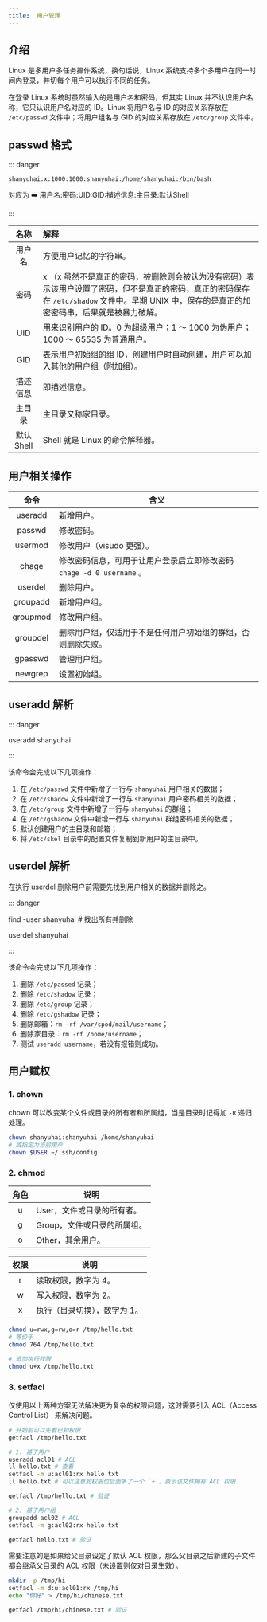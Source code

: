 ```yaml
---
title:  用户管理
---
```


## 介绍

Linux 是多用户多任务操作系统，换句话说，Linux 系统支持多个多用户在同一时间内登录，并切每个用户可以执行不同的任务。

在登录 Linux 系统时虽然输入的是用户名和密码，但其实 Linux 并不认识用户名称，它只认识用户名对应的 ID。Linux 将用户名与 ID 的对应关系存放在 `/etc/passwd` 文件中；将用户组名与 GID 的对应关系存放在 `/etc/group` 文件中。



## passwd 格式

::: danger

`shanyuhai:x:1000:1000:shanyuhai:/home/shanyuhai:/bin/bash`

对应为 :arrow_right: 用户名:密码:UID:GID:描述信息:主目录:默认Shell

:::

|    名称    | 解释                                                         |
| :--------: | :----------------------------------------------------------- |
|   用户名   | 方便用户记忆的字符串。                                       |
|    密码    | x （x 虽然不是真正的密码，被删除则会被认为没有密码）表示该用户设置了密码，但不是真正的密码，真正的密码保存在 `/etc/shadow` 文件中。早期 UNIX 中，保存的是真正的加密密码串，后果就是被暴力破解。 |
|    UID     | 用来识别用户的 ID。0 为超级用户；1 ～ 1000 为伪用户；1000 ～ 65535 为普通用户。 |
|    GID     | 表示用户初始组的组 ID，创建用户时自动创建，用户可以加入其他的用户组（附加组）。 |
|  描述信息  | 即描述信息。                                                 |
|   主目录   | 主目录又称家目录。                                           |
| 默认 Shell | Shell 就是 Linux 的命令解释器。                              |



## 用户相关操作

|   命令   | 含义                                                         |
| :------: | ------------------------------------------------------------ |
| useradd  | 新增用户。                                                   |
|  passwd  | 修改密码。                                                   |
| usermod  | 修改用户（visudo 更强）。                                    |
|  chage   | 修改密码信息，可用于让用户登录后立即修改密码 `chage -d 0 username` 。 |
| userdel  | 删除用户。                                                   |
| groupadd | 新增用户组。                                                 |
| groupmod | 修改用户组。                                                 |
| groupdel | 删除用户组，仅适用于不是任何用户初始组的群组，否则删除失败。 |
| gpasswd  | 管理用户组。                                                 |
| newgrep  | 设置初始组。                                                 |



## useradd 解析

::: danger

useradd shanyuhai

:::

该命令会完成以下几项操作：

1. 在 `/etc/passwd` 文件中新增了一行与 `shanyuhai` 用户相关的数据；
2. 在 `/etc/shadow` 文件中新增了一行与 `shanyuhai` 用户密码相关的数据；
3. 在 `/etc/group` 文件中新增了一行与 `shanyuhai` 的群组；
4. 在 `/etc/gshadow` 文件中新增一行与 `shanyuhai` 群组密码相关的数据； 
5. 默认创建用户的主目录和邮箱；
6. 将 `/etc/skel` 目录中的配置文件复制到新用户的主目录中。



## userdel 解析

在执行 userdel 删除用户前需要先找到用户相关的数据并删除之。

::: danger

find -user shanyuhai # 找出所有并删除

userdel shanyuhai

:::

该命令会完成以下几项操作：

1. 删除 `/etc/passed` 记录；
2. 删除 `/etc/shadow` 记录；
3. 删除 `/etc/group` 记录；
4. 删除 `/etc/gshadow` 记录；
5. 删除邮箱：`rm -rf /var/spod/mail/username`；
6. 删除家目录：`rm -rf /home/username`；
7. 测试 `useradd username`，若没有报错则成功。



## 用户赋权

### 1. chown

chown 可以改变某个文件或目录的所有者和所属组，当是目录时记得加 `-R` 递归处理。

```bash
chown shanyuhai:shanyuhai /home/shanyuhai
# 或指定为当前用户
chown $USER ~/.ssh/config
```

### 2. chmod

| 角色 | 说明                        |
| :--: | --------------------------- |
|  u   | User，文件或目录的所有者。  |
|  g   | Group，文件或目录的所属组。 |
|  o   | Other，其余用户。           |

| 权限 | 说明                         |
| :--: | ---------------------------- |
|  r   | 读取权限，数字为 4。         |
|  w   | 写入权限，数字为 2。         |
|  x   | 执行（目录切换），数字为 1。 |

```bash
chmod u=rwx,g=rw,o=r /tmp/hello.txt
# 等价于
chmod 764 /tmp/hello.txt

# 追加执行权限
chmod u+x /tmp/hello.txt
```

### 3. setfacl

仅使用以上两种方案无法解决更为复杂的权限问题，这时需要引入 ACL（Access Control List） 来解决问题。

```bash
# 开始前可以先看已知权限
getfacl /tmp/hello.txt

# 1. 基于用户
useradd acl01 # ACL
ll hello.txt # 查看
setfacl -m u:acl01:rx hello.txt
ll hello.txt # 可以注意到权限位后面多了一个 `+`，表示该文件拥有 ACL 权限

getfacl /tmp/hello.txt # 验证

# 2. 基于用户组
groupadd acl02 # ACL
setfacl -m g:acl02:rx hello.txt

getfacl hello.txt # 验证
```

需要注意的是如果给父目录设定了默认 ACL 权限，那么父目录之后新建的子文件都会继承父目录的 ACL 权限（未设置则仅对目录生效）。

```bash
mkdir -p /tmp/hi
setfacl -m d:u:acl01:rx /tmp/hi
echo "你好" > /tmp/hi/chinese.txt

getfacl /tmp/hi/chinese.txt # 验证
```

